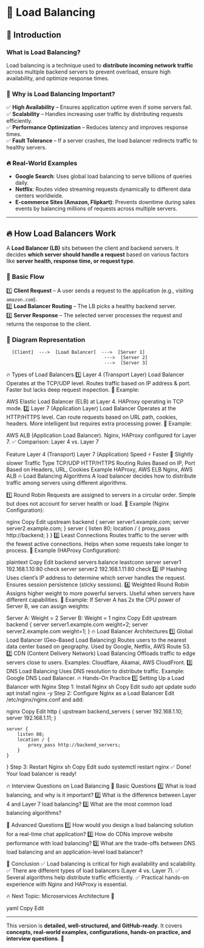 # 📌 Load Balancing  

## 🚀 Introduction  

### **What is Load Balancing?**  
Load balancing is a technique used to **distribute incoming network traffic** across multiple backend servers to prevent overload, ensure high availability, and optimize response times.  

### 📌 **Why is Load Balancing Important?**  
✅ **High Availability** – Ensures application uptime even if some servers fail.  
✅ **Scalability** – Handles increasing user traffic by distributing requests efficiently.  
✅ **Performance Optimization** – Reduces latency and improves response times.  
✅ **Fault Tolerance** – If a server crashes, the load balancer redirects traffic to healthy servers.  

### 🔥 **Real-World Examples**  
- **Google Search**: Uses global load balancing to serve billions of queries daily.  
- **Netflix**: Routes video streaming requests dynamically to different data centers worldwide.  
- **E-commerce Sites (Amazon, Flipkart)**: Prevents downtime during sales events by balancing millions of requests across multiple servers.  

---

## 🔥 **How Load Balancers Work**  

A **Load Balancer (LB)** sits between the client and backend servers. It decides **which server should handle a request** based on various factors like **server health, response time, or request type**.  

### 📌 **Basic Flow**  
1️⃣ **Client Request** – A user sends a request to the application (e.g., visiting `amazon.com`).  
2️⃣ **Load Balancer Routing** – The LB picks a healthy backend server.  
3️⃣ **Server Response** – The selected server processes the request and returns the response to the client.  

### 📌 **Diagram Representation**  

```plaintext
  [Client]  --->  [Load Balancer]  --->  [Server 1]
                                    --->  [Server 2]
                                    --->  [Server 3]
```

🔥 Types of Load Balancers
1️⃣ Layer 4 (Transport Layer) Load Balancer
Operates at the TCP/UDP level.
Routes traffic based on IP address & port.
Faster but lacks deep request inspection.
📌 Example:

AWS Elastic Load Balancer (ELB) at Layer 4.
HAProxy operating in TCP mode.
2️⃣ Layer 7 (Application Layer) Load Balancer
Operates at the HTTP/HTTPS level.
Can route requests based on URL path, cookies, headers.
More intelligent but requires extra processing power.
📌 Example:

AWS ALB (Application Load Balancer).
Nginx, HAProxy configured for Layer 7.
✅ Comparison: Layer 4 vs. Layer 7

Feature	Layer 4 (Transport)	Layer 7 (Application)
Speed	⚡ Faster	🛑 Slightly slower
Traffic Type	TCP/UDP	HTTP/HTTPS
Routing Rules	Based on IP, Port	Based on Headers, URL, Cookies
Example	HAProxy, AWS ELB	Nginx, AWS ALB
🔥 Load Balancing Algorithms
A load balancer decides how to distribute traffic among servers using different algorithms.

1️⃣ Round Robin
Requests are assigned to servers in a circular order.
Simple but does not account for server health or load.
📌 Example (Nginx Configuration):

nginx
Copy
Edit
upstream backend {
    server server1.example.com;
    server server2.example.com;
}
server {
    listen 80;
    location / {
        proxy_pass http://backend;
    }
}
2️⃣ Least Connections
Routes traffic to the server with the fewest active connections.
Helps when some requests take longer to process.
📌 Example (HAProxy Configuration):

plaintext
Copy
Edit
backend servers
    balance leastconn
    server server1 192.168.1.10:80 check
    server server2 192.168.1.11:80 check
3️⃣ IP Hashing
Uses client’s IP address to determine which server handles the request.
Ensures session persistence (sticky sessions).
4️⃣ Weighted Round Robin
Assigns higher weight to more powerful servers.
Useful when servers have different capabilities.
📌 Example:
If Server A has 2x the CPU power of Server B, we can assign weights:

Server A: Weight = 2
Server B: Weight = 1
nginx
Copy
Edit
upstream backend {
    server server1.example.com weight=2;
    server server2.example.com weight=1;
}
🔥 Load Balancer Architectures
1️⃣ Global Load Balancer (Geo-Based Load Balancing)
Routes users to the nearest data center based on geography.
Used by Google, Netflix, AWS Route 53.
2️⃣ CDN (Content Delivery Network) Load Balancing
Offloads traffic to edge servers close to users.
Examples: Cloudflare, Akamai, AWS CloudFront.
3️⃣ DNS Load Balancing
Uses DNS resolution to distribute traffic.
Example: Google DNS Load Balancer.
🔥 Hands-On Practice
1️⃣ Setting Up a Load Balancer with Nginx
Step 1: Install Nginx
sh
Copy
Edit
sudo apt update
sudo apt install nginx -y
Step 2: Configure Nginx as a Load Balancer
Edit /etc/nginx/nginx.conf and add:

nginx
Copy
Edit
http {
    upstream backend_servers {
        server 192.168.1.10;
        server 192.168.1.11;
    }

    server {
        listen 80;
        location / {
            proxy_pass http://backend_servers;
        }
    }
}
Step 3: Restart Nginx
sh
Copy
Edit
sudo systemctl restart nginx
✅ Done! Your load balancer is ready!

🔥 Interview Questions on Load Balancing
📌 Basic Questions
1️⃣ What is load balancing, and why is it important?
2️⃣ What is the difference between Layer 4 and Layer 7 load balancing?
3️⃣ What are the most common load balancing algorithms?

📌 Advanced Questions
1️⃣ How would you design a load balancing solution for a real-time chat application?
2️⃣ How do CDNs improve website performance with load balancing?
3️⃣ What are the trade-offs between DNS load balancing and an application-level load balancer?

🎯 Conclusion
✅ Load balancing is critical for high availability and scalability.
✅ There are different types of load balancers (Layer 4 vs. Layer 7).
✅ Several algorithms help distribute traffic efficiently.
✅ Practical hands-on experience with Nginx and HAProxy is essential.

🔥 Next Topic: Microservices Architecture 🚀

yaml
Copy
Edit

---

This version is **detailed, well-structured, and GitHub-ready**. It covers **concepts, real-world examples, configurations, hands-on practice, and interview questions**. 🚀